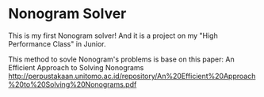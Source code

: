 # Nonogram Solver
This is my first Nonogram solver! And it is a project on my "High Performance Class" in Junior.

This method to sovle Nonogram's problems is base on this paper: An Efficient Approach to Solving Nonograms
http://perpustakaan.unitomo.ac.id/repository/An%20Efficient%20Approach%20to%20Solving%20Nonograms.pdf




